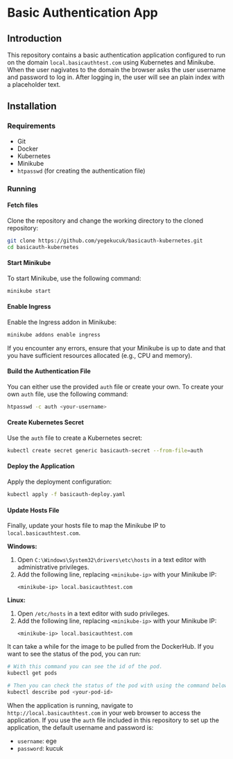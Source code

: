 # Basic Authentication App

## Introduction
This repository contains a basic authentication application configured to run on the domain `local.basicauthtest.com` using Kubernetes and Minikube. When the user nagivates to the domain the browser asks the user username and password to log in. After logging in, the user will see an plain index with a placeholder text.

## Installation
### Requirements
- Git
- Docker
- Kubernetes
- Minikube
- `htpasswd` (for creating the authentication file)

### Running
#### Fetch files
Clone the repository and change the working directory to the cloned repository:
```sh
git clone https://github.com/yegekucuk/basicauth-kubernetes.git
cd basicauth-kubernetes
```

#### Start Minikube
To start Minikube, use the following command:
```sh
minikube start
```

#### Enable Ingress
Enable the Ingress addon in Minikube:
```sh
minikube addons enable ingress
```

If you encounter any errors, ensure that your Minikube is up to date and that you have sufficient resources allocated (e.g., CPU and memory).

#### Build the Authentication File
You can either use the provided `auth` file or create your own. To create your own `auth` file, use the following command:
```sh
htpasswd -c auth <your-username>
```

#### Create Kubernetes Secret
Use the `auth` file to create a Kubernetes secret:
```sh
kubectl create secret generic basicauth-secret --from-file=auth
```

#### Deploy the Application
Apply the deployment configuration:
```sh
kubectl apply -f basicauth-deploy.yaml
```

#### Update Hosts File
Finally, update your hosts file to map the Minikube IP to `local.basicauthtest.com`.

**Windows:**
1. Open `C:\Windows\System32\drivers\etc\hosts` in a text editor with administrative privileges.
2. Add the following line, replacing `<minikube-ip>` with your Minikube IP:
    ```
    <minikube-ip> local.basicauthtest.com
    ```

**Linux:**
1. Open `/etc/hosts` in a text editor with sudo privileges.
2. Add the following line, replacing `<minikube-ip>` with your Minikube IP:
    ```
    <minikube-ip> local.basicauthtest.com
    ```

It can take a while for the image to be pulled from the DockerHub. If you want to see the status of the pod, you can run:
```sh
# With this command you can see the id of the pod.
kubectl get pods

# Then you can check the status of the pod with using the command below
kubectl describe pod <your-pod-id>
```
When the application is running, navigate to `http://local.basicauthtest.com` in your web browser to access the application.
If you use the `auth` file included in this repository to set up the application, the default username and password is:
+ `username`: ege
+ `password`: kucuk
